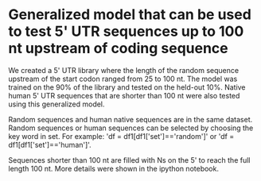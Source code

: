 # Generalized model that can be used to test 5' UTR sequences up to 100 nt upstream of coding sequence
We created a 5' UTR library where the length of the random sequence upstream of the start codon ranged from 25 to 100 nt. The model was trained on the 90% of the library and tested on the held-out 10%. Native human 5' UTR sequences that are shorter than 100 nt were also tested using this generalized model. 

Random sequences and human native sequences are in the same dataset. Random sequences or human sequences can be selected by choosing the key word in set. For example: 'df = df1[df1['set']=='random']' or 'df = df1[df1['set']=='human']'. 

Sequences shorter than 100 nt are filled with Ns on the 5' to reach the full length 100 nt. More details were shown in the ipython notebook.
